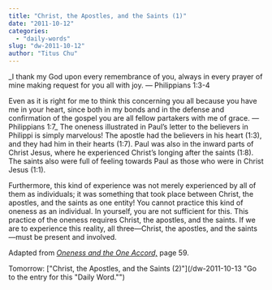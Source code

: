 ```yaml
---
title: "Christ, the Apostles, and the Saints (1)"
date: "2011-10-12"
categories: 
  - "daily-words"
slug: "dw-2011-10-12"
author: "Titus Chu"
---
```


_I thank my God upon every remembrance of you, always in every prayer of mine making request for you all with joy. — Philippians 1:3-4

Even as it is right for me to think this concerning you all because you have me in your heart, since both in my bonds and in the defense and confirmation of the gospel you are all fellow partakers with me of grace. — Philippians 1:7_ The oneness illustrated in Paul’s letter to the believers in Philippi is simply marvelous! The apostle had the believers in his heart (1:3), and they had him in their hearts (1:7). Paul was also in the inward parts of Christ Jesus, where he experienced Christ’s longing after the saints (1:8). The saints also were full of feeling towards Paul as those who were in Christ Jesus (1:1).

Furthermore, this kind of experience was not merely experienced by all of them as individuals; it was something that took place between Christ, the apostles, and the saints as one entity! You cannot practice this kind of oneness as an individual. In yourself, you are not sufficient for this. This practice of the oneness requires Christ, the apostles, and the saints. If we are to experience this reality, all three—Christ, the apostles, and the saints—must be present and involved.

Adapted from _[Oneness and the One Accord,](/book-oneness "Go to the listing for this book.")_ page 59.

Tomorrow: ["Christ, the Apostles, and the Saints (2)"](/dw-2011-10-13 "Go to the entry for this "Daily Word."")
